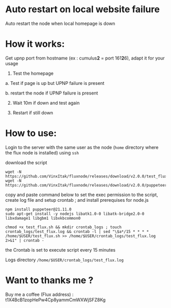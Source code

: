 # Auto restart on local website failure
Auto restart the node when local homepage is down

# How it works:
Get upnp port from hostname (ex : cumulus**2** = port 161**2**6), adapt it for your usage

1. Test the homepage

  a. Test if page is up but UPNP failure is present
  
  b. restart the node if UPNP failure is present

2. Wait 10m if down and test again

3. Restart if still down


# How to use:
Login to the server with the same user as the node (`home` directory where the flux node is installed) using `ssh`

download the script

```
wget -N https://github.com/VinxItak/fluxnode/releases/download/v2.0.0/test_flux.sh
wget -N https://github.com/VinxItak/fluxnode/releases/download/v2.0.0/puppeteer_upnp.js

```
copy and paste command below to set the exec permission to the script, create log file and setup crontab ; and install prerequises for node.js

```
npm install puppeteer@21.11.0
sudo apt-get install -y nodejs libatk1.0-0 libatk-bridge2.0-0 libxdamage1 libgbm1 libxkbcommon0

chmod +x test_flux.sh && mkdir crontab_logs ; touch crontab_logs/test_flux.log && crontab -l | sed "\$a*/15 * * * * /home/$USER/test_flux.sh >> /home/$USER/crontab_logs/test_flux.log 2>&1" | crontab -

```
the Crontab is set to execute script every 15 minutes

Logs directory `/home/$USER/crontab_logs/test_flux.log`

# Want to thanks me ?

Buy me a coffee (Flux address) : t1X4BcB1zopHePw4Cp8yammCmWXWjSFZ8Kg
